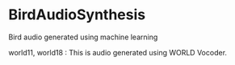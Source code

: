 # BirdAudioSynthesis
Bird audio generated using machine learning

world11, world18 : This is audio generated using WORLD Vocoder.
